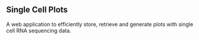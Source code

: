 Single Cell Plots
-----------------
A web application to efficiently store, retrieve and generate plots with
single cell RNA sequencing data.